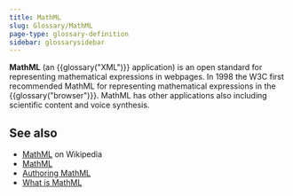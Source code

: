 ```yaml
---
title: MathML
slug: Glossary/MathML
page-type: glossary-definition
sidebar: glossarysidebar
---
```


**MathML** (an {{glossary("XML")}} application) is an open standard for representing mathematical expressions in webpages. In 1998 the W3C first recommended MathML for representing mathematical expressions in the {{glossary("browser")}}. MathML has other applications also including scientific content and voice synthesis.

## See also

- [MathML](https://en.wikipedia.org/wiki/MathML) on Wikipedia
- [MathML](/en-US/docs/Web/MathML)
- [Authoring MathML](/en-US/docs/Web/MathML/Guides/Authoring)
- [What is MathML](https://www.w3.org/Math/whatIsMathML.html)
